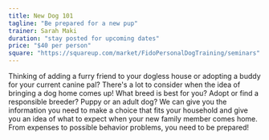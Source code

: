 ```yaml
---
title: New Dog 101
tagline: "Be prepared for a new pup"
trainer: Sarah Maki 
duration: "stay posted for upcoming dates"
price: "$40 per person"
square: "https://squareup.com/market/FidoPersonalDogTraining/seminars"
---
```


Thinking of adding a furry friend to your dogless house or adopting a buddy for your 
current canine pal? There's a lot to consider when the idea of bringing a dog home 
comes up! What breed is best for you? Adopt or find a responsible breeder? Puppy 
or an adult dog? We can give you the information you need to make a choice that 
fits your household and give you an idea of what to expect when your new family 
member comes home. From expenses to possible behavior problems, you need to be 
prepared! 
